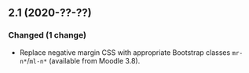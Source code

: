 ## 2.1 (2020-??-??)

### Changed (1 change)

- Replace negative margin CSS with appropriate Bootstrap classes `mr-n*`/`ml-n*` (available from Moodle 3.8).
